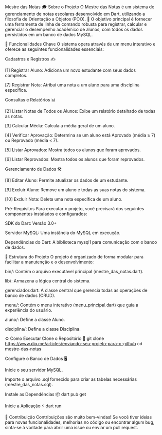 Mestre das Notas 🎓
Sobre o Projeto
O Mestre das Notas é um sistema de gerenciamento de notas escolares desenvolvido em Dart, utilizando a filosofia de Orientação a Objetos (POO). 🚀 O objetivo principal é fornecer uma ferramenta de linha de comando robusta para registrar, calcular e gerenciar o desempenho acadêmico de alunos, com todos os dados persistidos em um banco de dados MySQL.

🚀 Funcionalidades Chave
O sistema opera através de um menu interativo e oferece as seguintes funcionalidades essenciais:

Cadastros e Registros ✍️

[1] Registrar Aluno: Adiciona um novo estudante com seus dados completos.

[7] Registrar Nota: Atribui uma nota a um aluno para uma disciplina específica.

Consultas e Relatórios 📊

[2] Listar Notas de Todos os Alunos: Exibe um relatório detalhado de todas as notas.

[3] Calcular Média: Calcula a média geral de um aluno.

[4] Verificar Aprovação: Determina se um aluno está Aprovado (média ≥ 7) ou Reprovado (média < 7).

[5] Listar Aprovados: Mostra todos os alunos que foram aprovados.

[6] Listar Reprovados: Mostra todos os alunos que foram reprovados.

Gerenciamento de Dados 🛠️

[8] Editar Aluno: Permite atualizar os dados de um estudante.

[9] Excluir Aluno: Remove um aluno e todas as suas notas do sistema.

[10] Excluir Nota: Deleta uma nota específica de um aluno.

Pré-Requisitos
Para executar o projeto, você precisará dos seguintes componentes instalados e configurados:

SDK do Dart: Versão 3.0+

Servidor MySQL: Uma instância do MySQL em execução.

Dependências do Dart: A biblioteca mysql1 para comunicação com o banco de dados.

📁 Estrutura do Projeto
O projeto é organizado de forma modular para facilitar a manutenção e o desenvolvimento:

bin/: Contém o arquivo executável principal (mestre_das_notas.dart).

lib/: Armazena a lógica central do sistema.

gerenciador.dart: A classe central que gerencia todas as operações de banco de dados (CRUD).

menu/: Contém o menu interativo (menu_principal.dart) que guia a experiência do usuário.

aluno/: Define a classe Aluno.

disciplina/: Define a classe Disciplina.

⚙️ Como Executar
Clone o Repositório 📂
git clone https://www.dio.me/articles/enviando-seu-projeto-para-o-github
cd mestre-das-notas

Configure o Banco de Dados 🖥️

Inicie o seu servidor MySQL.

Importe o arquivo .sql fornecido para criar as tabelas necessárias (mestre_das_notas.sql).

Instale as Dependências 📦
dart pub get

Inicie a Aplicação ⚡
dart run

🤝 Contribuição
Contribuições são muito bem-vindas! Se você tiver ideias para novas funcionalidades, melhorias no código ou encontrar algum bug, sinta-se à vontade para abrir uma issue ou enviar um pull request.
